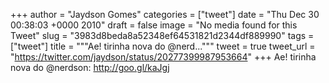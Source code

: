 
+++
author = "Jaydson Gomes"
categories = ["tweet"]
date = "Thu Dec 30 00:38:03 +0000 2010"
draft = false
image = "No media found for this Tweet"
slug = "3983d8beda8a52348ef64531821d2344df889990"
tags = ["tweet"]
title = """Ae! tirinha nova do @nerd..."""
tweet = true
tweet_url = "https://twitter.com/jaydson/status/20277399987953664"
+++
Ae! tirinha nova do @nerdson: http://goo.gl/kaJgj
